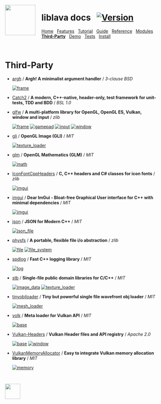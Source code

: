 <a href="https://git.io/liblava"><img align="left" src="https://github.com/liblava.png" width="100" style="margin:0px 20px 0px 0px"></a>

# liblava docs &nbsp; [![Version](https://img.shields.io/badge/Version-0.6.4-blue)](https://git.io/liblava)

[Home](README.md) &nbsp; [Features](Features.md) &nbsp; [Tutorial](Tutorial.md) &nbsp; [Guide](Guide.md) &nbsp; [Reference](Reference.md) &nbsp; [Modules](Modules.md) &nbsp; **[Third-Party](Third-Party.md)** &nbsp; [Demo](Demo.md) &nbsp; [Tests](Tests.md) &nbsp; [Install](Install.md)

<br />

# Third-Party

* [argh](https://github.com/adishavit/argh) / **Argh! A minimalist argument handler** / *3-clause BSD*

  [![frame](https://img.shields.io/badge/lava-frame-red.svg)](../liblava/frame/frame.hpp)

* [Catch2](https://github.com/catchorg/Catch2) / **A modern, C++-native, header-only, test framework for unit-tests, TDD and BDD** / *BSL 1.0*

* [glfw](https://github.com/glfw/glfw) / **A multi-platform library for OpenGL, OpenGL ES, Vulkan, window and input** / *zlib*

  [![frame](https://img.shields.io/badge/lava-frame-red.svg)](../liblava/frame/frame.cpp) [![gamepad](https://img.shields.io/badge/lava-gamepad-red.svg)](../liblava/frame/gamepad.cpp) [![input](https://img.shields.io/badge/lava-input-red.svg)](../liblava/frame/input.cpp) [![window](https://img.shields.io/badge/lava-window-red.svg)](../liblava/frame/window.cpp)

* [gli](https://github.com/g-truc/gli) / **OpenGL Image (GLI)** / *MIT*

  [![texture_loader](https://img.shields.io/badge/lava-texture_loader-yellowgreen.svg)](../liblava/asset/texture_loader.cpp)

* [glm](https://github.com/g-truc/glm) / **OpenGL Mathematics (GLM)** / *MIT*

  [![math](https://img.shields.io/badge/lava-math-blue.svg)](../liblava/core/math.hpp)

* [IconFontCppHeaders](https://github.com/juliettef/IconFontCppHeaders) / **C, C++ headers and C# classes for icon fonts** / *zlib*

  [![imgui](https://img.shields.io/badge/lava-imgui-brightgreen.svg)](../liblava/app/imgui.cpp)

* [imgui](https://github.com/ocornut/imgui) / **Dear ImGui - Bloat-free Graphical User interface for C++ with minimal dependencies** / *MIT*

  [![imgui](https://img.shields.io/badge/lava-imgui-brightgreen.svg)](../liblava/app/imgui.cpp)

* [json](https://github.com/nlohmann/json) / **JSON for Modern C++** / *MIT*

  [![json_file](https://img.shields.io/badge/lava-json_file-blue.svg)](../liblava/file/json_file.hpp)

* [physfs](https://github.com/Didstopia/physfs) / **A portable, flexible file i/o abstraction** / *zlib*

  [![file](https://img.shields.io/badge/lava-file-blue.svg)](../liblava/file/file.cpp) [![file_system](https://img.shields.io/badge/lava-file_system-blue.svg)](../liblava/file/file_system.cpp)

* [spdlog](https://github.com/gabime/spdlog) / **Fast C++ logging library** / *MIT*

  [![log](https://img.shields.io/badge/lava-log-blue.svg)](../liblava/util/log.hpp)

* [stb](https://github.com/nothings/stb) / **Single-file public domain libraries for C/C++** / *MIT*

  [![image_data](https://img.shields.io/badge/lava-image_data-yellowgreen.svg)](../liblava/asset/image_data.cpp) [![texture_loader](https://img.shields.io/badge/lava-texture_loader-yellowgreen.svg)](../liblava/asset/texture_loader.cpp)

* [tinyobjloader](https://github.com/syoyo/tinyobjloader) / **Tiny but powerful single file wavefront obj loader** / *MIT*

  [![mesh_loader](https://img.shields.io/badge/lava-mesh_loader-yellowgreen.svg)](../liblava/asset/mesh_loader.hpp)

* [volk](https://github.com/zeux/volk) / **Meta loader for Vulkan API** / *MIT*

  [![base](https://img.shields.io/badge/lava-base-yellowgreen.svg)](../liblava/base/base.hpp)

* [Vulkan-Headers](https://github.com/KhronosGroup/Vulkan-Headers) / **Vulkan Header files and API registry** / *Apache 2.0*

  [![base](https://img.shields.io/badge/lava-base-yellowgreen.svg)](../liblava/base/base.hpp) [![window](https://img.shields.io/badge/lava-window-red.svg)](../liblava/frame/window.hpp)

* [VulkanMemoryAllocator](https://github.com/GPUOpen-LibrariesAndSDKs/VulkanMemoryAllocator) / **Easy to integrate Vulkan memory allocation library** / *MIT*

  [![memory](https://img.shields.io/badge/lava-memory-yellowgreen.svg)](../liblava/base/memory.hpp)

<br />

<a href="https://git.io/liblava"><img src="https://github.com/liblava.png" width="50"></a>
